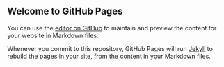 ## Welcome to GitHub Pages

You can use the [editor on GitHub](https://github.com/wAlexanderToledo/UnityWebGL_Test_Build/edit/master/README.md) to maintain and preview the content for your website in Markdown files.

Whenever you commit to this repository, GitHub Pages will run [Jekyll](https://jekyllrb.com/) to rebuild the pages in your site, from the content in your Markdown files.
